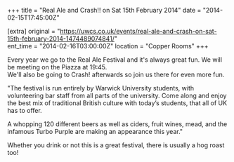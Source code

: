+++
title = "Real Ale and Crash!! on Sat 15th February 2014"
date = "2014-02-15T17:45:00Z"

[extra]
original = "https://uwcs.co.uk/events/real-ale-and-crash-on-sat-15th-february-2014-1474489074841/"    
ent_time = "2014-02-16T03:00:00Z"
location = "Copper Rooms"
+++

Every year we go to the Real Ale Festival and it's always great fun. We will be meeting on the Piazza at 19:45.  
We'll also be going to Crash\! afterwards so join us there for even more fun.

"The festival is run entirely by Warwick University students, with volunteering bar staff from all parts of the university. Come along and enjoy the best mix of traditional British culture with today’s students, that all of UK has to offer.

A whopping 120 different beers as well as ciders, fruit wines, mead, and the infamous Turbo Purple are making an appearance this year."

Whether you drink or not this is a great festival, there is usually a hog roast too\!

